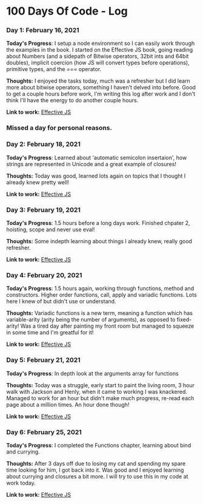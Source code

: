 # 100 Days Of Code - Log

### Day 1: February 16, 2021 

**Today's Progress**: I setup a node environment so I can easily work through the examples in the book. I started on the Effective JS book, going reading about Numbers (and a sidepath of Bitwise operators, 32bit ints and 64bit doubles), implicit coercion (how JS will convert types before operations), primitive types, and the === operator.

**Thoughts:** I enjoyed the tasks today, much was a refresher but I did learn more about bitwise operators, something I haven't delved into before. Good to get a couple hours before work, I'm writing this log after work and I don't think I'll have the energy to do another couple hours.

**Link to work:** [Effective JS](https://github.com/Chris-Davies-Web/effective-JS)

### Missed a day for personal reasons. 

### Day 2: February 18, 2021 

**Today's Progress**: Learned about 'automatic semicolon insertaion', how strings are represented in Unicode and a great example of closures!

**Thoughts:** Today was good, learned lots again on topics that I thought I already knew pretty well!

**Link to work:** [Effective JS](https://github.com/Chris-Davies-Web/effective-JS)


### Day 3: February 19, 2021 

**Today's Progress**: 1.5 hours before a long days work. Finished chpater 2, hoisting, scope and never use eval!

**Thoughts:** Some indepth learning about things I already knew, really good refresher.

**Link to work:** [Effective JS](https://github.com/Chris-Davies-Web/effective-JS)

### Day 4: February 20, 2021 

**Today's Progress**: 1.5 hours again, working through functions, method and constructors. Higher order functions, call, apply and variadic functions. Lots here I knew of but didn't use or understand.

**Thoughts:** Variadic functions is a new term, meaning a function which has variable-arity (arity being the number of arguments), as opposed to fixed-arity! Was a tired day after painting my front room but managed to squeeze in some time and I'm greatful for it!

**Link to work:** [Effective JS](https://github.com/Chris-Davies-Web/effective-JS)

### Day 5: February 21, 2021 

**Today's Progress**: In depth look at the arguments array for functions

**Thoughts:** Today was a struggle, early start to paint the living room, 3 hour walk with Jackson and Henly, when it came to working I was knackered. Managed to work for an hour but didn't make much progress, re-read each page about a million times. An hour done though!

**Link to work:** [Effective JS](https://github.com/Chris-Davies-Web/effective-JS)

### Day 6: February 25, 2021 

**Today's Progress**: I completed the Functions chapter, learning about bind and currying.

**Thoughts:** After 3 days off due to losing my cat and spending my spare time looking for him, I got back into it. Was good and I enjoyed learning about currying and closures a bit more. I will try to use this in my code at work today. 

**Link to work:** [Effective JS](https://github.com/Chris-Davies-Web/effective-JS)